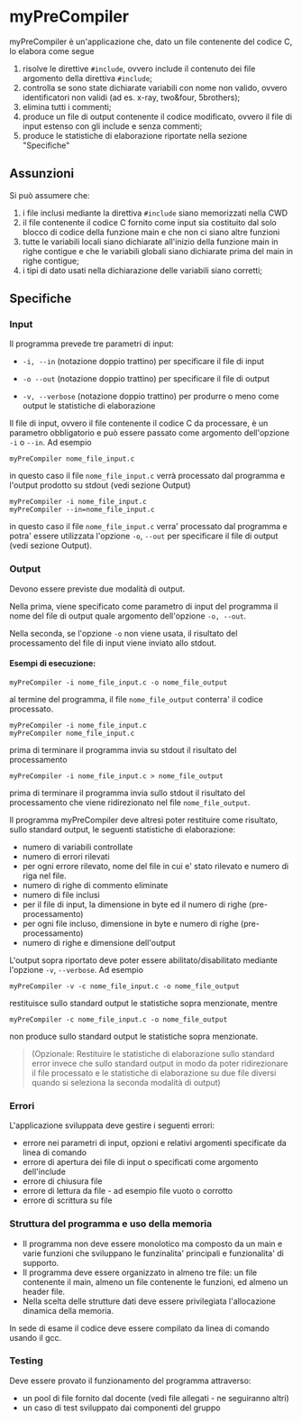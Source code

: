 # myPreCompiler
myPreCompiler è un'applicazione che, dato un file contenente del codice C, lo elabora come segue
1) risolve le direttive `#include`, ovvero include il contenuto dei file argomento della direttiva `#include`;
2) controlla se sono state dichiarate variabili con nome non valido, ovvero identificatori non validi (ad es. x-ray, two&four, 5brothers);
3) elimina tutti i commenti;
4) produce un file di output contenente il codice modificato, ovvero il file di input estenso con gli include e senza commenti;
5) produce le statistiche di elaborazione riportate nella sezione "Specifiche"

## Assunzioni
Si può assumere che:
1) i file inclusi mediante la direttiva `#include` siano memorizzati nella CWD
2) il file contenente il codice C fornito come input sia costituito dal solo blocco di codice della funzione main e che non ci siano altre funzioni
3) tutte le variabili locali siano dichiarate all'inizio della funzione main in righe contigue e che le variabili globali siano dichiarate prima del main in righe contigue;
4) i tipi di dato usati nella dichiarazione delle variabili siano corretti;

## Specifiche
### Input
Il programma prevede tre parametri di input:

-  `-i, --in` (notazione doppio trattino) per specificare il file di input
    
- `-o --out` (notazione doppio trattino) per specificare il file di output
    
- `-v, --verbose` (notazione doppio trattino) per produrre o meno come output le statistiche di elaborazione
    

Il file di input, ovvero il file contenente il codice C da processare, è un parametro obbligatorio e può essere passato come argomento dell'opzione `-i` o `--in`. Ad esempio 

    myPreCompiler nome_file_input.c

in questo caso il file `nome_file_input.c` verrà processato dal programma e l'output prodotto su stdout (vedi sezione Output)

    myPreCompiler -i nome_file_input.c 
    myPreCompiler --in=nome_file_input.c

in questo caso il file `nome_file_input.c` verra' processato dal programma e potra' essere utilizzata l'opzione `-o`, `--out` per specificare il file di output (vedi sezione Output).

### **Output**
Devono essere previste due modalità di output.

Nella prima, viene specificato come parametro di input del programma il nome del file di output quale argomento dell'opzione `-o, --out`. 

Nella seconda, se l'opzione `-o` non viene usata, il risultato del processamento del file di input viene inviato allo stdout.

#### Esempi di esecuzione:

    myPreCompiler -i nome_file_input.c -o nome_file_output

al termine del programma, il file `nome_file_output` conterra' il codice processato.

    myPreCompiler -i nome_file_input.c
    myPreCompiler nome_file_input.c

prima di terminare il programma invia su stdout il risultato del processamento

    myPreCompiler -i nome_file_input.c > nome_file_output

prima di terminare il programma invia sullo stdout il risultato del processamento che viene ridirezionato nel file `nome_file_output`.

Il programma myPreCompiler deve altresì poter restituire come risultato, sullo standard output, le seguenti statistiche di elaborazione:
- numero di variabili controllate
- numero di errori rilevati
- per ogni errore rilevato, nome del file in cui e' stato rilevato e numero di riga nel file.
- numero di righe di commento eliminate
- numero di file inclusi
- per il file di input, la dimensione in byte ed il numero di righe (pre-processamento)
- per ogni file incluso, dimensione in byte e numero di righe (pre-processamento)
- numero di righe e dimensione dell'output

L'output sopra riportato deve poter essere abilitato/disabilitato mediante l'opzione `-v`, `--verbose`. Ad esempio

    myPreCompiler -v -c nome_file_input.c -o nome_file_output

restituisce sullo standard output le statistiche sopra menzionate, mentre 

    myPreCompiler -c nome_file_input.c -o nome_file_output

non produce sullo standard output le statistiche sopra menzionate.

> (Opzionale: Restituire le statistiche di elaborazione sullo standard error invece che sullo standard output in modo da poter ridirezionare il file processato e le statistiche di elaborazione su due file diversi quando si seleziona la seconda modalità di output)

### Errori
L'applicazione sviluppata deve gestire i seguenti errori:

- errore nei parametri di input, opzioni e relativi argomenti specificate da linea di comando
- errore di apertura dei file di input o specificati come argomento dell'include
- errore di chiusura file
- errore di lettura da file - ad esempio file vuoto o corrotto
- errore di scrittura su file

### Struttura del programma e uso della memoria
- Il programma non deve essere monolotico ma composto da un main e varie funzioni che sviluppano le funzinalita' principali e funzionalita' di supporto.
- Il programma deve essere organizzato in almeno tre file: un file contenente il main, almeno un file contenente le funzioni, ed almeno un header file.
- Nella scelta delle strutture dati deve essere privilegiata l'allocazione dinamica della memoria.

In sede di esame il codice deve essere compilato da linea di comando usando il gcc.

### Testing
Deve essere provato il funzionamento del programma attraverso: 
- un pool di file fornito dal docente (vedi file allegati - ne seguiranno altri)
- un caso di test sviluppato dai componenti del gruppo
